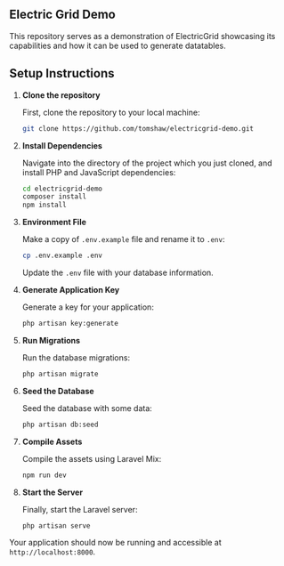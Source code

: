 ## Electric Grid Demo

This repository serves as a demonstration of ElectricGrid showcasing its capabilities and how it can be used to generate datatables.

## Setup Instructions

1. **Clone the repository**

   First, clone the repository to your local machine:

   ```bash
   git clone https://github.com/tomshaw/electricgrid-demo.git
   ```

2. **Install Dependencies**

   Navigate into the directory of the project which you just cloned, and install PHP and JavaScript dependencies:

   ```bash
   cd electricgrid-demo
   composer install
   npm install
   ```

3. **Environment File**

   Make a copy of `.env.example` file and rename it to `.env`:

   ```bash
   cp .env.example .env
   ```

   Update the `.env` file with your database information.

4. **Generate Application Key**

   Generate a key for your application:

   ```bash
   php artisan key:generate
   ```

5. **Run Migrations**

   Run the database migrations:

   ```bash
   php artisan migrate
   ```

6. **Seed the Database**

   Seed the database with some data:

   ```bash
   php artisan db:seed
   ```

7. **Compile Assets**

   Compile the assets using Laravel Mix:

   ```bash
   npm run dev
   ```

8. **Start the Server**

   Finally, start the Laravel server:

   ```bash
   php artisan serve
   ```

Your application should now be running and accessible at `http://localhost:8000`.

